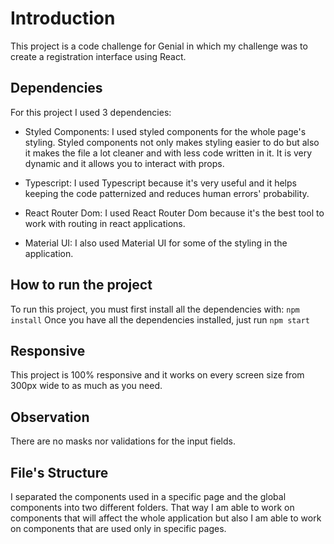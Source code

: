 # Introduction

This project is a code challenge for Genial in which my challenge was to create a registration interface using React.

## Dependencies

For this project I used 3 dependencies:

- Styled Components: I used styled components for the whole page's styling.
  Styled components not only makes styling easier to do but also it makes the file a lot cleaner and with less code written in it. It is very dynamic and it allows you to interact with props.

- Typescript: I used Typescript because it's very useful and it helps keeping the code patternized and reduces human errors' probability.

- React Router Dom: I used React Router Dom because it's the best tool to work with routing in react applications.

- Material UI: I also used Material UI for some of the styling in the application.

## How to run the project

To run this project, you must first install all the dependencies with:
`npm install`
Once you have all the dependencies installed, just run `npm start`

## Responsive

This project is 100% responsive and it works on every screen size from 300px wide to as much as you need.

## Observation

There are no masks nor validations for the input fields.

## File's Structure

I separated the components used in a specific page and the global components into two different folders. That way I am able to work on components that will affect the whole application but also I am able to work on components that are used only in specific pages.
